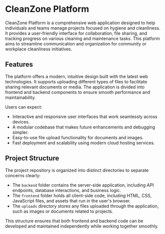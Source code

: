 # CleanZone Platform

CleanZone Platform is a comprehensive web application designed to help individuals and teams manage projects focused on hygiene and cleanliness. It provides a user-friendly interface for collaboration, file sharing, and tracking progress on various cleaning and maintenance tasks. This platform aims to streamline communication and organization for community or workplace cleanliness initiatives.

## Features

The platform offers a modern, intuitive design built with the latest web technologies. It supports uploading different types of files to facilitate sharing relevant documents or media. The application is divided into frontend and backend components to ensure smooth performance and maintainability.

Users can expect:

- Interactive and responsive user interfaces that work seamlessly across devices.
- A modular codebase that makes future enhancements and debugging simpler.
- Easy-to-use file upload functionality for documents and images.
- Fast deployment and scalability using modern cloud hosting services.

## Project Structure

The project repository is organized into distinct directories to separate concerns clearly:

- The `backend` folder contains the server-side application, including API endpoints, database interactions, and business logic.
- The `frontend` folder holds all client-side code, including HTML, CSS, JavaScript files, and assets that run in the user's browser.
- The `uploads` directory stores any files uploaded through the application, such as images or documents related to projects.

This structure ensures that both frontend and backend code can be developed and maintained independently while working together smoothly.



